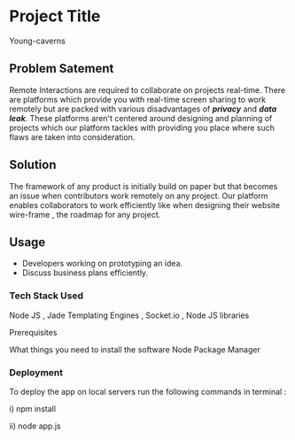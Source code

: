 # Project Title

Young-caverns

## Problem Satement
Remote Interactions are required to collaborate on projects real-time. There are platforms which provide you with real-time screen sharing to work remotely but are packed with various disadvantages of ***privacy*** and ***data leak***. These platforms aren't centered around designing and planning of projects which our platform tackles with providing you place where such flaws are taken into consideration.
## Solution
The framework of any product is initially build on paper but that becomes an issue when contributors work remotely on any project. Our platform enables collaborators to work efficiently like when designing their website wire-frame , the roadmap for any project.
## Usage
- Developers working on prototyping an idea.
- Discuss business plans efficiently.

### Tech Stack Used
Node JS , Jade Templating Engines , Socket.io , Node JS libraries


Prerequisites

What things you need to install the software
Node Package Manager 
### Deployment
To deploy the app on local servers run the following commands in terminal :

 i) npm install

ii) node app.js

